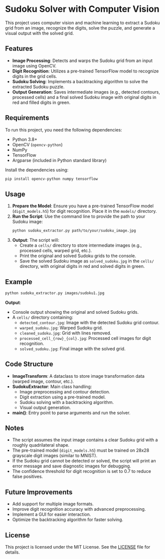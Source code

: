 # Sudoku Solver with Computer Vision

This project uses computer vision and machine learning to extract a Sudoku grid from an image, recognize the digits, solve the puzzle, and generate a visual output with the solved grid.

## Features
- **Image Processing**: Detects and warps the Sudoku grid from an input image using OpenCV.
- **Digit Recognition**: Utilizes a pre-trained TensorFlow model to recognize digits in the grid cells.
- **Sudoku Solving**: Implements a backtracking algorithm to solve the extracted Sudoku puzzle.
- **Output Generation**: Saves intermediate images (e.g., detected contours, processed cells) and a final solved Sudoku image with original digits in red and filled digits in green.

## Requirements
To run this project, you need the following dependencies:
- Python 3.8+
- OpenCV (`opencv-python`)
- NumPy
- TensorFlow
- Argparse (included in Python standard library)

Install the dependencies using:
```bash
pip install opencv-python numpy tensorflow
```

## Usage
1. **Prepare the Model**: Ensure you have a pre-trained TensorFlow model (`digit_models.h5`) for digit recognition. Place it in the `models/` directory.
2. **Run the Script**: Use the command line to provide the path to your Sudoku image:
   ```bash
   python sudoku_extractor.py path/to/your/sudoku_image.jpg
   ```
3. **Output**: The script will:
   - Create a `cells/` directory to store intermediate images (e.g., processed cells, warped grid, etc.).
   - Print the original and solved Sudoku grids to the console.
   - Save the solved Sudoku image as `solved_sudoku.jpg` in the `cells/` directory, with original digits in red and solved digits in green.

## Example
```bash
python sudoku_extractor.py images/sudoku1.jpg
```

**Output**:
- Console output showing the original and solved Sudoku grids.
- A `cells/` directory containing:
  - `detected_contour.jpg`: Image with the detected Sudoku grid contour.
  - `warped_sudoku.jpg`: Warped Sudoku grid.
  - `cleaned_sudoku.jpg`: Grid with lines removed.
  - `processed_cell_{row}_{col}.jpg`: Processed cell images for digit recognition.
  - `solved_sudoku.jpg`: Final image with the solved grid.

## Code Structure
- **ImageTransform**: A dataclass to store image transformation data (warped image, contour, etc.).
- **SudokuExtractor**: Main class handling:
  - Image preprocessing and contour detection.
  - Digit extraction using a pre-trained model.
  - Sudoku solving with a backtracking algorithm.
  - Visual output generation.
- **main()**: Entry point to parse arguments and run the solver.

## Notes
- The script assumes the input image contains a clear Sudoku grid with a roughly quadrilateral shape.
- The pre-trained model (`digit_models.h5`) must be trained on 28x28 grayscale digit images (similar to MNIST).
- If the Sudoku grid cannot be detected or solved, the script will print an error message and save diagnostic images for debugging.
- The confidence threshold for digit recognition is set to 0.7 to reduce false positives.

## Future Improvements
- Add support for multiple image formats.
- Improve digit recognition accuracy with advanced preprocessing.
- Implement a GUI for easier interaction.
- Optimize the backtracking algorithm for faster solving.

## License
This project is licensed under the MIT License. See the [LICENSE](LICENSE) file for details.
